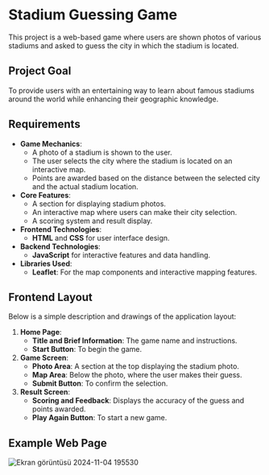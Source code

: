
# Stadium Guessing Game

This project is a web-based game where users are shown photos of various stadiums and asked to guess the city in which the stadium is located.

## Project Goal
To provide users with an entertaining way to learn about famous stadiums around the world while enhancing their geographic knowledge.

## Requirements
- **Game Mechanics**:
  - A photo of a stadium is shown to the user.
  - The user selects the city where the stadium is located on an interactive map.
  - Points are awarded based on the distance between the selected city and the actual stadium location.
- **Core Features**:
  - A section for displaying stadium photos.
  - An interactive map where users can make their city selection.
  - A scoring system and result display.
- **Frontend Technologies**:
  - **HTML** and **CSS** for user interface design.
- **Backend Technologies**:
  - **JavaScript** for interactive features and data handling.
- **Libraries Used**:
  - **Leaflet**: For the map components and interactive mapping features.

## Frontend Layout
Below is a simple description and drawings of the application layout:

1. **Home Page**:
   - **Title and Brief Information**: The game name and instructions.
   - **Start Button**: To begin the game.
2. **Game Screen**:
   - **Photo Area**: A section at the top displaying the stadium photo.
   - **Map Area**: Below the photo, where the user makes their guess.
   - **Submit Button**: To confirm the selection.
3. **Result Screen**:
   - **Scoring and Feedback**: Displays the accuracy of the guess and points awarded.
   - **Play Again Button**: To start a new game.

## Example Web Page

![Ekran görüntüsü 2024-11-04 195530](https://github.com/user-attachments/assets/5aaac382-c113-454d-bc8d-c16913fa5949)







